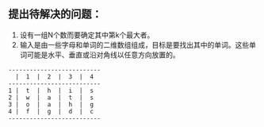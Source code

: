 ## 提出待解决的问题：
1. 设有一组N个数而要确定其中第k个最大者。
2. 输入是由一些字母和单词的二维数组组成，目标是要找出其中的单词。这些单词可能是水平、垂直或沿对角线以任意方向放置的。
```
--------------------------
  |  1  |  2  |  3  |  4    
--------------------------    
1 |  t  |  h  |  i  |  s
2 |  w  |  a  |  t  |  s
3 |  o  |  a  |  h  |  g
4 |  f  |  g  |  d  |  c
--------------------------
```